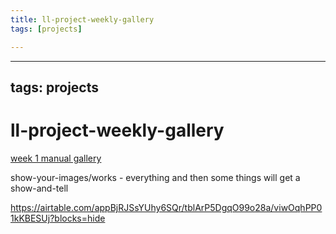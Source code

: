 ```yaml
---
title: ll-project-weekly-gallery
tags: [projects]

---
```


---
tags: projects
---


# ll-project-weekly-gallery

[week 1 manual gallery](https://hackmd.io/z4v5DDiCSLW6vqgpkFo_7A?view)

show-your-images/works - everything
and then some things will get a show-and-tell

https://airtable.com/appBjRJSsYUhy6SQr/tblArP5DgqO99o28a/viwOqhPP01kKBESUj?blocks=hide
